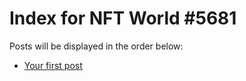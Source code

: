 # Index for NFT World #5681
Posts will be displayed in the order below:

- [Your first post](./001-first.md)

